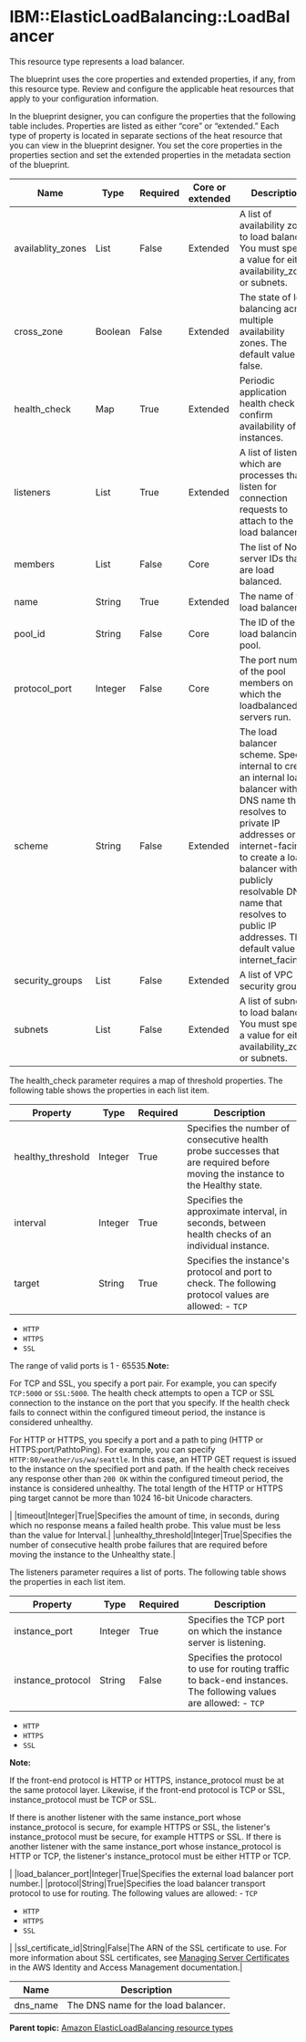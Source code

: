 # IBM::ElasticLoadBalancing::LoadBalancer

This resource type represents a load balancer.

The blueprint uses the core properties and extended properties, if any, from this resource type. Review and configure the applicable heat resources that apply to your configuration information.

In the blueprint designer, you can configure the properties that the following table includes. Properties are listed as either “core” or “extended.” Each type of property is located in separate sections of the heat resource that you can view in the blueprint designer. You set the core properties in the properties section and set the extended properties in the metadata section of the blueprint.

|Name|Type|Required|Core or extended|Description|
|----|----|--------|----------------|-----------|
|availablity\_zones|List|False|Extended|A list of availability zones to load balance. You must specify a value for either availability\_zones or subnets.|
|cross\_zone|Boolean|False|Extended|The state of load balancing across multiple availability zones. The default value is false.|
|health\_check|Map|True|Extended|Periodic application health check to confirm availability of the instances.|
|listeners|List|True|Extended|A list of listeners, which are processes that listen for connection requests to attach to the load balancer.|
|members|List|False|Core|The list of Nova server IDs that are load balanced.|
|name|String|True|Extended|The name of the load balancer.|
|pool\_id|String|False|Core|The ID of the load balancing pool.|
|protocol\_port|Integer|False|Core|The port number of the pool members on which the loadbalanced servers run.|
|scheme|String|False|Extended|The load balancer scheme. Specify internal to create an internal load balancer with a DNS name that resolves to private IP addresses or internet-facing to create a load balancer with a publicly resolvable DNS name that resolves to public IP addresses. The default value is internet\_facing|
|security\_groups|List|False|Extended|A list of VPC security groups.|
|subnets|List|False|Extended|A list of subnets to load balance. You must specify a value for either availability\_zones or subnets.|

The health\_check parameter requires a map of threshold properties. The following table shows the properties in each list item.

|Property|Type|Required|Description|
|--------|----|--------|-----------|
|healthy\_threshold|Integer|True|Specifies the number of consecutive health probe successes that are required before moving the instance to the Healthy state.|
|interval|Integer|True|Specifies the approximate interval, in seconds, between health checks of an individual instance.|
|target|String|True|Specifies the instance's protocol and port to check. The following protocol values are allowed: -   `TCP`
-   `HTTP`
-   `HTTPS`
-   `SSL`

 The range of valid ports is 1 - 65535.**Note:** 

For TCP and SSL, you specify a port pair. For example, you can specify `TCP:5000` or `SSL:5000`. The health check attempts to open a TCP or SSL connection to the instance on the port that you specify. If the health check fails to connect within the configured timeout period, the instance is considered unhealthy.

For HTTP or HTTPS, you specify a port and a path to ping \(HTTP or HTTPS:port/PathtoPing\). For example, you can specify `HTTP:80/weather/us/wa/seattle`. In this case, an HTTP GET request is issued to the instance on the specified port and path. If the health check receives any response other than `200 OK` within the configured timeout period, the instance is considered unhealthy. The total length of the HTTP or HTTPS ping target cannot be more than 1024 16-bit Unicode characters.

|
|timeout|Integer|True|Specifies the amount of time, in seconds, during which no response means a failed health probe. This value must be less than the value for Interval.|
|unhealthy\_threshold|Integer|True|Specifies the number of consecutive health probe failures that are required before moving the instance to the Unhealthy state.|

The listeners parameter requires a list of ports. The following table shows the properties in each list item.

|Property|Type|Required|Description|
|--------|----|--------|-----------|
|instance\_port|Integer|True|Specifies the TCP port on which the instance server is listening.|
|instance\_protocol|String|False|Specifies the protocol to use for routing traffic to back-end instances. The following values are allowed: -   `TCP`
-   `HTTP`
-   `HTTPS`
-   `SSL`

**Note:** 

If the front-end protocol is HTTP or HTTPS, instance\_protocol must be at the same protocol layer. Likewise, if the front-end protocol is TCP or SSL, instance\_protocol must be TCP or SSL.

If there is another listener with the same instance\_port whose instance\_protocol is secure, for example HTTPS or SSL, the listener's instance\_protocol must be secure, for example HTTPS or SSL. If there is another listener with the same instance\_port whose instance\_protocol is HTTP or TCP, the listener's instance\_protocol must be either HTTP or TCP.

|
|load\_balancer\_port|Integer|True|Specifies the external load balancer port number.|
|protocol|String|True|Specifies the load balancer transport protocol to use for routing. The following values are allowed: -   `TCP`
-   `HTTP`
-   `HTTPS`
-   `SSL`

|
|ssl\_certificate\_id|String|False|The ARN of the SSL certificate to use. For more information about SSL certificates, see [Managing Server Certificates](http://docs.aws.amazon.com/IAM/latest/UserGuide/ManagingServerCerts.html) in the AWS Identity and Access Management documentation.|

|Name|Description|
|----|-----------|
|dns\_name|The DNS name for the load balancer.|

**Parent topic:** [Amazon ElasticLoadBalancing resource types](../../com.edt.heat.reference.doc/topics/ref_heat_types_elasticloadbalancing_ov.md)


